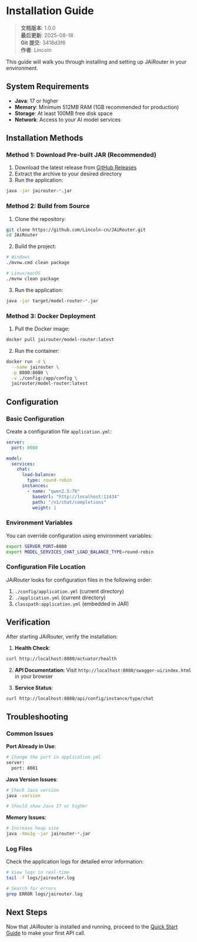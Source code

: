 ﻿# Installation Guide

<!-- 版本信息 -->
> **文档版本**: 1.0.0  
> **最后更新**: 2025-08-18  
> **Git 提交**: 3418d3f6  
> **作者**: Lincoln
<!-- /版本信息 -->


This guide will walk you through installing and setting up JAiRouter in your environment.

## System Requirements

- **Java**: 17 or higher
- **Memory**: Minimum 512MB RAM (1GB recommended for production)
- **Storage**: At least 100MB free disk space
- **Network**: Access to your AI model services

## Installation Methods

### Method 1: Download Pre-built JAR (Recommended)

1. Download the latest release from [GitHub Releases](https://github.com/Lincoln-cn/JAiRouter/releases)
2. Extract the archive to your desired directory
3. Run the application:

```bash
java -jar jairouter-*.jar
```

### Method 2: Build from Source

1. Clone the repository:
```bash
git clone https://github.com/Lincoln-cn/JAiRouter.git
cd JAiRouter
```

2. Build the project:
```bash
# Windows
./mvnw.cmd clean package

# Linux/macOS
./mvnw clean package
```

3. Run the application:
```bash
java -jar target/model-router-*.jar
```

### Method 3: Docker Deployment

1. Pull the Docker image:
```bash
docker pull jairouter/model-router:latest
```

2. Run the container:
```bash
docker run -d \
  --name jairouter \
  -p 8080:8080 \
  -v ./config:/app/config \
  jairouter/model-router:latest
```

## Configuration

### Basic Configuration

Create a configuration file `application.yml`:

```yaml
server:
  port: 8080

model:
  services:
    chat:
      load-balance:
        type: round-robin
      instances:
        - name: "qwen2.5:7b"
          baseUrl: "http://localhost:11434"
          path: "/v1/chat/completions"
          weight: 1
```

### Environment Variables

You can override configuration using environment variables:

```bash
export SERVER_PORT=8080
export MODEL_SERVICES_CHAT_LOAD_BALANCE_TYPE=round-robin
```

### Configuration File Location

JAiRouter looks for configuration files in the following order:

1. `./config/application.yml` (current directory)
2. `./application.yml` (current directory)
3. `classpath:application.yml` (embedded in JAR)

## Verification

After starting JAiRouter, verify the installation:

1. **Health Check**:
```bash
curl http://localhost:8080/actuator/health
```

2. **API Documentation**:
Visit `http://localhost:8080/swagger-ui/index.html` in your browser

3. **Service Status**:
```bash
curl http://localhost:8080/api/config/instance/type/chat
```

## Troubleshooting

### Common Issues

**Port Already in Use**:
```bash
# Change the port in application.yml
server:
  port: 8081
```

**Java Version Issues**:
```bash
# Check Java version
java -version

# Should show Java 17 or higher
```

**Memory Issues**:
```bash
# Increase heap size
java -Xmx1g -jar jairouter-*.jar
```

### Log Files

Check the application logs for detailed error information:

```bash
# View logs in real-time
tail -f logs/jairouter.log

# Search for errors
grep ERROR logs/jairouter.log
```

## Next Steps

Now that JAiRouter is installed and running, proceed to the [Quick Start Guide](quick-start.md) to make your first API call.